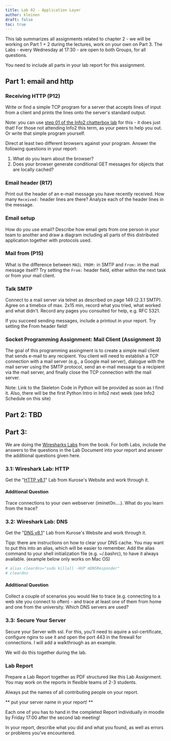 ```yaml
---
title: Lab 02 - Application Layer
author: kleinen
draft: false
toc: true
---
```


This lab summarizes all assignments related to chapter 2 - we will be working on
Part 1 + 2 during the lectures, work on your own on Part 3.
The Labs - every Wednesday at 17:30 - are open to both Groups, for all questions.

You need to include all parts in your lab report for this assignment.

## Part 1: email and http

### Receiving HTTP (P12)

Write or find a simple TCP program for a server that accepts lines of input
from a client and prints the lines onto the server's standard output.

Note: you can use [step 01 of the Info2 chatterbox lab](/classes/ws2021/info2/labs/lab-04/step-1-client-sends-messages-to-server) for this - it does just
that! For those not attending Info2 this term, as your peers to help you out.
Or write that simple program yourself.

Direct at least two different browsers against your program. Answer the following questions in your report:

1. What do you learn about the browser?
2. Does your browser generate conditional GET messages for objects that are locally cached?


### Email header (R17)

Print out the header of an e-mail message you have recently received.
How many `Received:` header lines are there? Analyze each of the header lines
in the message.

### Email setup

How do you use email? Describe how email gets from one person in your team to
another and draw a diagram including all parts of this distributed application
together with protocols used.

### Mail from (P15)

What is the difference between `MAIL FROM:` in SMTP and `From:` in the mail message
itself? Try setting the `From:` header field, either within the next task or
from your mail client.

### Talk SMTP

Connect to a mail server via telnet as described on page 149 (2.3.1 SMTP).
Agree on a timebox of max. 2x15 min, record what you tried, what worked and what
didn't. Record any pages you consulted for help, e.g. RFC 5321.

If you succeed sending messages, include a printout in your report. Try setting
the From header field!

### Socket Programming Assignment: Mail Client (Assignment 3)
The goal of this programming assingment is to create a simple mail client that
sends e-mail to any recipient. You client will need to establish a TCP connection
with a mail server (e.g., a Google mail server), dialogue with the mail server
using the SMTP protocol, send an e-mail message to a recipient via the mail
server, and finally close the TCP connection with the mail server.

Note: Link to the Skeleton Code in Python will be provided as soon as I find it.
Also, there will be the first Python Intro in Info2 next week (see Info2 Schedule
on this site)



## Part 2: TBD
<!-- R26 -->

## Part 3:

We are doing the [Wiresharks Labs](http://gaia.cs.umass.edu/kurose_ross/wireshark.php) from the book.
For both Labs, include the answers to the questions in the Lab Document into your report
and answer the additional questions given here.

### 3.1: Wireshark Lab: HTTP

Get the "[HTTP v8.1](http://www-net.cs.umass.edu/wireshark-labs/Wireshark_HTTP_v8.1.doc)"
Lab from Kurose's Website and work through it.

#### Additional Question
Trace connections to your own webserver (iminet0n....). What do you learn from
the trace?

### 3.2: Wireshark Lab: DNS

Get the "[DNS v8.1](http://www-net.cs.umass.edu/wireshark-labs/Wireshark_DNS_v8.1.doc)"
Lab from Kurose's Website and work through it.

Tipp: there are instructions on how to clear your DNS cache.
You may want to put this into an alias, which will be easier to
remember. Add the alias command to your shell initialization file (e.g. ~/.bashrc),
to have it always available. (example below only works on Mac OS)

```bash
# alias cleardns="sudo killall -HUP mDNSResponder"
# cleardns
```
#### Additional Question

Collect a couple of scenarios you would like to trace (e.g. connecting to a web site
you connect to often) - and trace at least one of them from home and one from the
university. Which DNS servers are used?

### 3.3: Secure Your Server

Secure your Server with ssl.
For this, you'll need to aquire a ssl-certificate, configure nginx to use it and
open the port 443 in the firewall for connections.
I will add a walkthrough as an example.

We will do this together during the lab.

### Lab Report

Prepare a Lab Report together as PDF structured like this Lab Assignment.
You may work on the reports in flexible teams of 2-3 students.

Always put the names of all contributing people on your report.

** put your server name in your report! **

Each one of you has to hand in the completed Report individually in moodle
by Friday 17:00 after the second lab meeting!

In your report, describe what you did and what you found,
 as well as errors or problems you've encountered.
